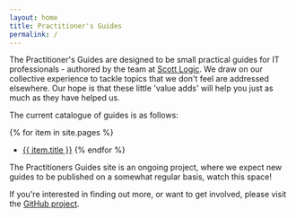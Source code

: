 ```yaml
---
layout: home
title: Practitioner's Guides
permalink: /
---
```


The Practitioner's Guides are designed to be small practical guides for IT professionals - authored by the team at [Scott Logic](https://www.scottlogic.com/). We draw on our collective experience to tackle topics that we don't feel are addressed elsewhere. Our hope is that these little 'value adds' will help you just as much as they have helped us.

The current catalogue of guides is as follows:

{% for item in site.pages %}
- <a href="{{ site.baseurl }}{{ item.url }}">{{ item.title }}</a>
{% endfor %}

The Practitioners Guides site is an ongoing project, where we expect new guides to be published on a somewhat regular basis, watch this space!

If you're interested in finding out more, or want to get involved, please visit the [GitHub project](https://github.com/ScottLogic/practitioners-guides).
